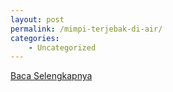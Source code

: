 ```yaml
---
layout: post
permalink: /mimpi-terjebak-di-air/
categories:
    - Uncategorized
---
```


[Baca Selengkapnya](/05)